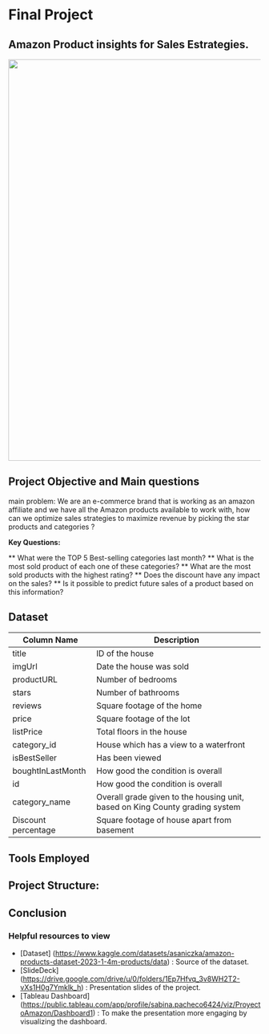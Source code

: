# Final Project
## Amazon Product insights for Sales Estrategies.
<img src="https://crazylister.com/wp-content/uploads/2018/05/Amazon-Top-Sellers_FB.png" width = 800 alt="" title="" />

## Project Objective and Main questions
main problem: We are an e-commerce brand that is working as an amazon affiliate and we have all the Amazon products available to work with, how can we optimize sales strategies to maximize revenue by picking the star products and categories ?

**Key Questions:**

** What were the TOP 5 Best-selling categories last month?
** What is the most sold product of each one of these categories?
** What are the most sold products with the highest rating?
** Does the discount have any impact on the sales?
** Is it possible to predict future sales of a product based on this information?

## Dataset

| Column Name   | Description                                                                 |
| ------------- | --------------------------------------------------------------------------- |
| title         | ID of the house                                                             |
| imgUrl        | Date the house was sold                                                     |
| productURL    | Number of bedrooms                                                          |
| stars         | Number of bathrooms                                                         |
| reviews       |      Square footage of the home                                             |
| price       | Square footage of the lot                                                   |
| listPrice        | Total floors in the house                                                   |
| category_id     | House which has a view to a waterfront                                      |
| isBestSeller           | Has been viewed                                                             |
| boughtInLastMonth    | How good the condition is overall                                           |
| id     | How good the condition is overall                                           |
| category_name       | Overall grade given to the housing unit, based on King County grading system|
| Discount percentage    | Square footage of house apart from basement                                 |
                                

## Tools Employed
## Project Structure:
## Conclusion
### Helpful resources to view
- [Dataset] (https://www.kaggle.com/datasets/asaniczka/amazon-products-dataset-2023-1-4m-products/data) : Source of the dataset.
- [SlideDeck] (https://drive.google.com/drive/u/0/folders/1Ep7Hfvq_3v8WH2T2-vXs1H0g7Ymklk_h) : Presentation slides of the project.
- [Tableau Dashboard] (https://public.tableau.com/app/profile/sabina.pacheco6424/viz/ProyectoAmazon/Dashboard1) : To make the presentation more engaging by visualizing the dashboard. 
